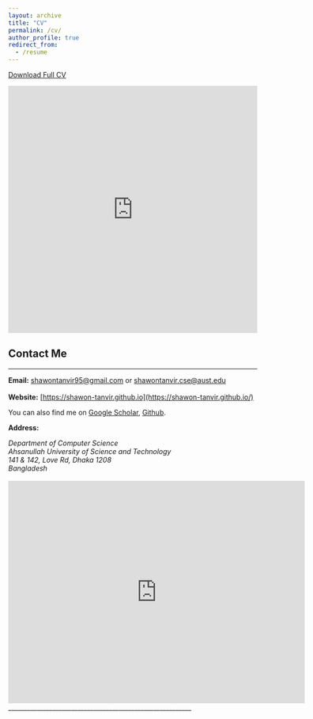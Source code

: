 ```yaml
---
layout: archive
title: "CV"
permalink: /cv/
author_profile: true
redirect_from:
  - /resume
---
```


[Download Full CV](https://shawon-tanvir.github.io/files/Shawon_CV.pdf) 
<iframe src="https://shawon-tanvir.github.io/files/Shawon_CV.pdf" width="100%" height="500" frameborder="no" border="0" marginwidth="0" marginheight="0"></iframe>



## Contact Me
-------------

**Email:** shawontanvir95@gmail.com or shawontanvir.cse@aust.edu<br /> 
 <br /> 
**Website:** [https://shawon-tanvir.github.io](https://shawon-tanvir.github.io/) <br />

You can also find me on [Google Scholar](https://scholar.google.com/citations?user=jCObHL4AAAAJ&hl=en&oi=ao), [Github](https://github.com/shawon-tanvir).


**Address:**
<address>
Department of Computer Science <br /> 
Ahsanullah University of Science and Technology<br /> 
141 & 142, Love Rd, Dhaka 1208 <br />
Bangladesh <br /> 
</address> 
<br /> 
<iframe src="https://www.google.com/maps/embed?pb=!1m18!1m12!1m3!1d29211.984706994335!2d90.3892496426291!3d23.765271285386756!2m3!1f0!2f0!3f0!3m2!1i1024!2i768!4f13.1!3m3!1m2!1s0x3755c77decb5f845%3A0xc2eadd2f3b867792!2sAhsanullah%20University%20of%20Science%20and%20Technology!5e0!3m2!1sen!2sbd!4v1657228241461!5m2!1sen!2sbd" width="600" height="450" style="border:0;" allowfullscreen="" loading="lazy"></iframe> __________________________________________________________
